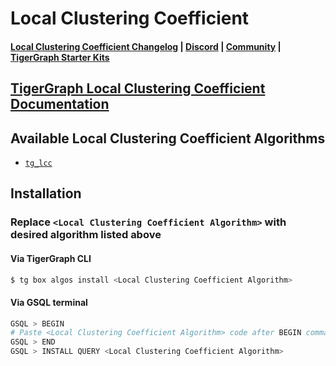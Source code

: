 
# Local Clustering Coefficient

#### [Local Clustering Coefficient Changelog](https://github.com/tigergraph/gsql-graph-algorithms/blob/master/algorithms/Community/local_clustering_coefficient/CHANGELOG.md) | [Discord](https://discord.gg/vFbmPyvJJN) | [Community](https://community.tigergraph.com) | [TigerGraph Starter Kits](https://github.com/zrougamed/TigerGraph-Starter-Kits-Parser)

## [TigerGraph Local Clustering Coefficient Documentation](https://docs.tigergraph.com/graph-algorithm-library/community/local-clustering-coefficient)

## Available Local Clustering Coefficient Algorithms 

* [`tg_lcc`](https://github.com/tigergraph/gsql-graph-algorithms/blob/master/algorithms/Community/local_clustering_coefficient/tg_lcc.gsql)

## Installation 

### Replace `<Local Clustering Coefficient Algorithm>` with desired algorithm listed above 

#### Via TigerGraph CLI

```bash
$ tg box algos install <Local Clustering Coefficient Algorithm>
```

#### Via GSQL terminal

```bash
GSQL > BEGIN
# Paste <Local Clustering Coefficient Algorithm> code after BEGIN command
GSQL > END 
GSQL > INSTALL QUERY <Local Clustering Coefficient Algorithm>
```